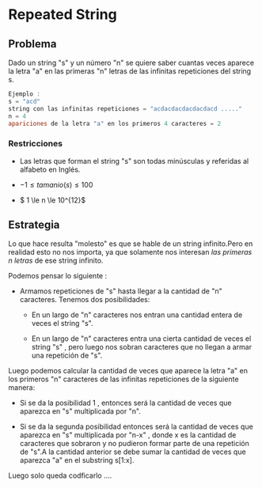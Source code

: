 # Repeated String

## Problema

Dado un string "s" y un número "n" se quiere saber cuantas veces aparece la letra "a" en las primeras "n" letras de las infinitas repeticiones del string s.

```powershell
Ejemplo :
s = "acd"
string con las infinitas repeticiones = "acdacdacdacdacdacd ....."
n = 4
apariciones de la letra "a" en los primeros 4 caracteres = 2
```

### Restricciones

- Las letras que forman el string "s" son todas minúsculas y referidas al alfabeto en Inglés.

- $- 1 \le tamanio(s) \le 100$

- $ 1 \le n \le 10^{12}$

## Estrategia

Lo que hace resulta "molesto" es que se hable de un string infinito.Pero en realidad esto no nos importa, ya que  solamente nos interesan *las primeras n letras* de ese string infinito.

Podemos pensar lo siguiente :

- Armamos repeticiones de "s" hasta llegar a la cantidad de "n" caracteres. Tenemos dos posibilidades:

  - En un largo de "n" caracteres nos entran una cantidad entera de veces el string "s".

  - En un largo de "n" caracteres entra una cierta cantidad de veces el string "s" , pero luego nos sobran caracteres que no llegan a armar una repetición de "s".

Luego podemos calcular la cantidad de veces que aparece la letra "a" en los primeros "n" caracteres de las infinitas repeticiones de la siguiente manera:

- Si se da la posibilidad 1 , entonces será la cantidad de veces que aparezca  en "s" multiplicada por "n".

- Si se da la segunda posibilidad entonces será la cantidad de veces que aparezca en "s" multiplicada por "n-x" , donde x es la cantidad de caracteres que sobraron y no pudieron formar parte de una repetición de "s".A la cantidad anterior se debe sumar la cantidad de veces que aparezca "a" en el substring s[1:x].

Luego solo queda codficarlo ....